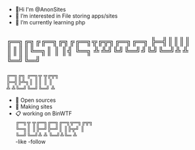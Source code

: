 - 🌙Hi I'm  @AnonSites
- 🌌 I’m interested in File storing apps/sites
- 🌠 I’m currently learning php

╔═╗╔╗╔╔═╗╔╗╔╔═╗╦╔╦╗╔═╗╔═╗
╠═╣║║║║ ║║║║╚═╗║ ║ ║╣ ╚═╗
╩ ╩╝╚╝╚═╝╝╚╝╚═╝╩ ╩ ╚═╝╚═╝
-------------------------
                         
                         
╔═╗╔╗ ╔═╗╦ ╦╔╦╗          
╠═╣╠╩╗║ ║║ ║ ║           
╩ ╩╚═╝╚═╝╚═╝ ╩           
- 🌠 Open sources 
- 🌌 Making sites 
- 📋 working on BinWTF                                     
╔═╗╦ ╦╔═╗╔═╗╔═╗╦═╗╔╦╗    
╚═╗║ ║╠═╝╠═╝║ ║╠╦╝ ║     
╚═╝╚═╝╩  ╩  ╚═╝╩╚═ ╩     
-like
-follow 
<script type="text/javascript" src="https://cdnjs.buymeacoffee.com/1.0.0/button.prod.min.js" data-name="bmc-button" data-slug="anonsite" data-color="#FFDD00" data-emoji="" data-font="Cookie" data-text="Buy me a coffee" data-outline-color="#000000" data-font-color="#000000" data-coffee-color="#ffffff" ></script>
